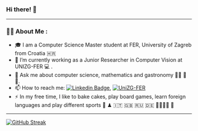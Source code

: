 ### Hi there! 👋 

---
###  :woman_technologist: About Me :

- 🎓 I am a Computer Science Master student at FER, University of Zagreb from Croatia :croatia:
- 🔭 I’m currently working as a Junior Researcher in Computer Vision at UNIZG-FER :computer: .
- 💬 Ask me about computer science, mathematics and gastronomy 👩‍🏫 :spaghetti: :sushi:.
- 📫 How to reach me: [![Linkedin Badge](https://img.shields.io/badge/LinkedIn-blue?style=for-the-badge&logo=linkedin&logoColor=white)](https://www.linkedin.com/in/jelena-bratulic), [![UniZG-FER]()](https://www.fer.unizg.hr/jelena.bratulic) 
- :zap: In my free time, I like to bake cakes, play board games, learn foreign languages and play different sports :cake: ♟ 🇮🇹 🇬🇧 🇷🇺 🇩🇪 :boxing_glove:🏋🏻‍♀️ :basketball:

---

[![GitHub Streak](https://github-readme-streak-stats.herokuapp.com/?user=jelenab98&theme=dracula)](https://git.io/streak-stats)
<!--
[![Anurag's GitHub stats](https://github-readme-stats.vercel.app/api?username=jelenab98&count_private=true&show_icons=true&theme=dracula)]()


**jelenab98/jelenab98** is a ✨ _special_ ✨ repository because its `README.md` (this file) appears on your GitHub profile.
[![Anurag's GitHub stats](https://github-readme-stats.vercel.app/api?username=jelenab98&count_private=true&show_icons=true&theme=dracula)]()
Here are some ideas to get you started:

- 🔭 I’m currently working on ...
- 🌱 I’m currently learning ...
- 👯 I’m looking to collaborate on ...
- 🤔 I’m looking for help with ...
- 💬 Ask me about ...
- 📫 How to reach me: ...
- 😄 Pronouns: ...
- ⚡ Fun fact: ...
-->
